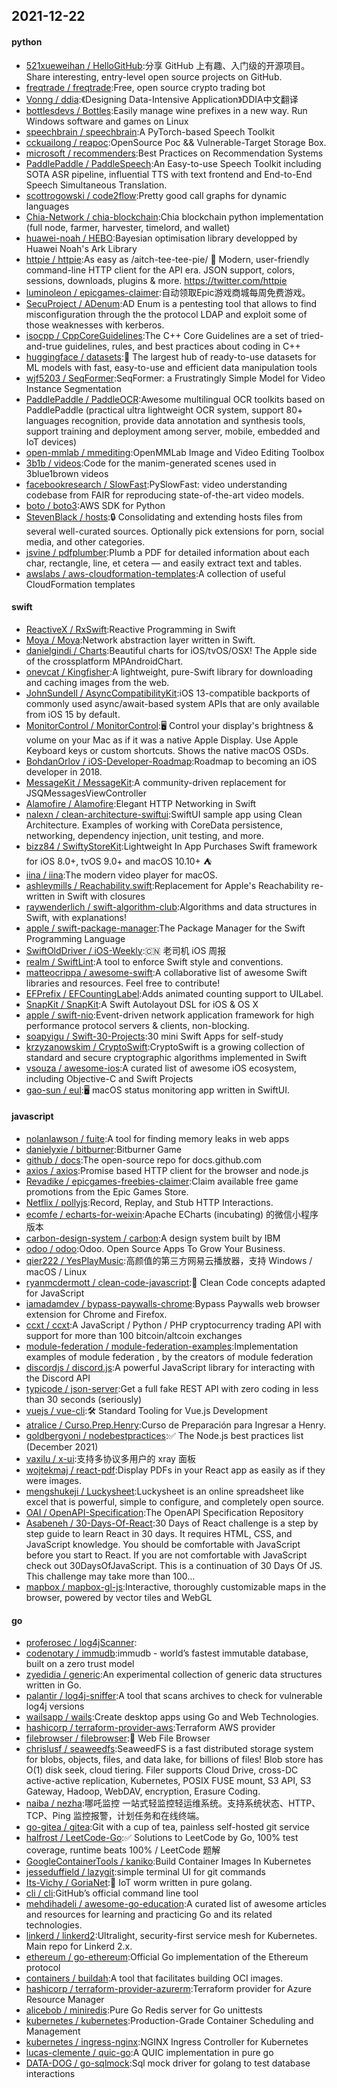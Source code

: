 ## 2021-12-22

#### python
* [521xueweihan / HelloGitHub](https://github.com/521xueweihan/HelloGitHub):分享 GitHub 上有趣、入门级的开源项目。Share interesting, entry-level open source projects on GitHub.
* [freqtrade / freqtrade](https://github.com/freqtrade/freqtrade):Free, open source crypto trading bot
* [Vonng / ddia](https://github.com/Vonng/ddia):《Designing Data-Intensive Application》DDIA中文翻译
* [bottlesdevs / Bottles](https://github.com/bottlesdevs/Bottles):Easily manage wine prefixes in a new way. Run Windows software and games on Linux
* [speechbrain / speechbrain](https://github.com/speechbrain/speechbrain):A PyTorch-based Speech Toolkit
* [cckuailong / reapoc](https://github.com/cckuailong/reapoc):OpenSource Poc && Vulnerable-Target Storage Box.
* [microsoft / recommenders](https://github.com/microsoft/recommenders):Best Practices on Recommendation Systems
* [PaddlePaddle / PaddleSpeech](https://github.com/PaddlePaddle/PaddleSpeech):An Easy-to-use Speech Toolkit including SOTA ASR pipeline, influential TTS with text frontend and End-to-End Speech Simultaneous Translation.
* [scottrogowski / code2flow](https://github.com/scottrogowski/code2flow):Pretty good call graphs for dynamic languages
* [Chia-Network / chia-blockchain](https://github.com/Chia-Network/chia-blockchain):Chia blockchain python implementation (full node, farmer, harvester, timelord, and wallet)
* [huawei-noah / HEBO](https://github.com/huawei-noah/HEBO):Bayesian optimisation library developped by Huawei Noah's Ark Library
* [httpie / httpie](https://github.com/httpie/httpie):As easy as /aitch-tee-tee-pie/
🥧
Modern, user-friendly command-line HTTP client for the API era. JSON support, colors, sessions, downloads, plugins & more. https://twitter.com/httpie
* [luminoleon / epicgames-claimer](https://github.com/luminoleon/epicgames-claimer):自动领取Epic游戏商城每周免费游戏。
* [SecuProject / ADenum](https://github.com/SecuProject/ADenum):AD Enum is a pentesting tool that allows to find misconfiguration through the the protocol LDAP and exploit some of those weaknesses with kerberos.
* [isocpp / CppCoreGuidelines](https://github.com/isocpp/CppCoreGuidelines):The C++ Core Guidelines are a set of tried-and-true guidelines, rules, and best practices about coding in C++
* [huggingface / datasets](https://github.com/huggingface/datasets):🤗
The largest hub of ready-to-use datasets for ML models with fast, easy-to-use and efficient data manipulation tools
* [wjf5203 / SeqFormer](https://github.com/wjf5203/SeqFormer):SeqFormer: a Frustratingly Simple Model for Video Instance Segmentation
* [PaddlePaddle / PaddleOCR](https://github.com/PaddlePaddle/PaddleOCR):Awesome multilingual OCR toolkits based on PaddlePaddle (practical ultra lightweight OCR system, support 80+ languages recognition, provide data annotation and synthesis tools, support training and deployment among server, mobile, embedded and IoT devices)
* [open-mmlab / mmediting](https://github.com/open-mmlab/mmediting):OpenMMLab Image and Video Editing Toolbox
* [3b1b / videos](https://github.com/3b1b/videos):Code for the manim-generated scenes used in 3blue1brown videos
* [facebookresearch / SlowFast](https://github.com/facebookresearch/SlowFast):PySlowFast: video understanding codebase from FAIR for reproducing state-of-the-art video models.
* [boto / boto3](https://github.com/boto/boto3):AWS SDK for Python
* [StevenBlack / hosts](https://github.com/StevenBlack/hosts):🔒
Consolidating and extending hosts files from several well-curated sources. Optionally pick extensions for porn, social media, and other categories.
* [jsvine / pdfplumber](https://github.com/jsvine/pdfplumber):Plumb a PDF for detailed information about each char, rectangle, line, et cetera — and easily extract text and tables.
* [awslabs / aws-cloudformation-templates](https://github.com/awslabs/aws-cloudformation-templates):A collection of useful CloudFormation templates

#### swift
* [ReactiveX / RxSwift](https://github.com/ReactiveX/RxSwift):Reactive Programming in Swift
* [Moya / Moya](https://github.com/Moya/Moya):Network abstraction layer written in Swift.
* [danielgindi / Charts](https://github.com/danielgindi/Charts):Beautiful charts for iOS/tvOS/OSX! The Apple side of the crossplatform MPAndroidChart.
* [onevcat / Kingfisher](https://github.com/onevcat/Kingfisher):A lightweight, pure-Swift library for downloading and caching images from the web.
* [JohnSundell / AsyncCompatibilityKit](https://github.com/JohnSundell/AsyncCompatibilityKit):iOS 13-compatible backports of commonly used async/await-based system APIs that are only available from iOS 15 by default.
* [MonitorControl / MonitorControl](https://github.com/MonitorControl/MonitorControl):🖥
Control your display's brightness & volume on your Mac as if it was a native Apple Display. Use Apple Keyboard keys or custom shortcuts. Shows the native macOS OSDs.
* [BohdanOrlov / iOS-Developer-Roadmap](https://github.com/BohdanOrlov/iOS-Developer-Roadmap):Roadmap to becoming an iOS developer in 2018.
* [MessageKit / MessageKit](https://github.com/MessageKit/MessageKit):A community-driven replacement for JSQMessagesViewController
* [Alamofire / Alamofire](https://github.com/Alamofire/Alamofire):Elegant HTTP Networking in Swift
* [nalexn / clean-architecture-swiftui](https://github.com/nalexn/clean-architecture-swiftui):SwiftUI sample app using Clean Architecture. Examples of working with CoreData persistence, networking, dependency injection, unit testing, and more.
* [bizz84 / SwiftyStoreKit](https://github.com/bizz84/SwiftyStoreKit):Lightweight In App Purchases Swift framework for iOS 8.0+, tvOS 9.0+ and macOS 10.10+
⛺
* [iina / iina](https://github.com/iina/iina):The modern video player for macOS.
* [ashleymills / Reachability.swift](https://github.com/ashleymills/Reachability.swift):Replacement for Apple's Reachability re-written in Swift with closures
* [raywenderlich / swift-algorithm-club](https://github.com/raywenderlich/swift-algorithm-club):Algorithms and data structures in Swift, with explanations!
* [apple / swift-package-manager](https://github.com/apple/swift-package-manager):The Package Manager for the Swift Programming Language
* [SwiftOldDriver / iOS-Weekly](https://github.com/SwiftOldDriver/iOS-Weekly):🇨🇳
老司机 iOS 周报
* [realm / SwiftLint](https://github.com/realm/SwiftLint):A tool to enforce Swift style and conventions.
* [matteocrippa / awesome-swift](https://github.com/matteocrippa/awesome-swift):A collaborative list of awesome Swift libraries and resources. Feel free to contribute!
* [EFPrefix / EFCountingLabel](https://github.com/EFPrefix/EFCountingLabel):Adds animated counting support to UILabel.
* [SnapKit / SnapKit](https://github.com/SnapKit/SnapKit):A Swift Autolayout DSL for iOS & OS X
* [apple / swift-nio](https://github.com/apple/swift-nio):Event-driven network application framework for high performance protocol servers & clients, non-blocking.
* [soapyigu / Swift-30-Projects](https://github.com/soapyigu/Swift-30-Projects):30 mini Swift Apps for self-study
* [krzyzanowskim / CryptoSwift](https://github.com/krzyzanowskim/CryptoSwift):CryptoSwift is a growing collection of standard and secure cryptographic algorithms implemented in Swift
* [vsouza / awesome-ios](https://github.com/vsouza/awesome-ios):A curated list of awesome iOS ecosystem, including Objective-C and Swift Projects
* [gao-sun / eul](https://github.com/gao-sun/eul):🖥️
macOS status monitoring app written in SwiftUI.

#### javascript
* [nolanlawson / fuite](https://github.com/nolanlawson/fuite):A tool for finding memory leaks in web apps
* [danielyxie / bitburner](https://github.com/danielyxie/bitburner):Bitburner Game
* [github / docs](https://github.com/github/docs):The open-source repo for docs.github.com
* [axios / axios](https://github.com/axios/axios):Promise based HTTP client for the browser and node.js
* [Revadike / epicgames-freebies-claimer](https://github.com/Revadike/epicgames-freebies-claimer):Claim available free game promotions from the Epic Games Store.
* [Netflix / pollyjs](https://github.com/Netflix/pollyjs):Record, Replay, and Stub HTTP Interactions.
* [ecomfe / echarts-for-weixin](https://github.com/ecomfe/echarts-for-weixin):Apache ECharts (incubating) 的微信小程序版本
* [carbon-design-system / carbon](https://github.com/carbon-design-system/carbon):A design system built by IBM
* [odoo / odoo](https://github.com/odoo/odoo):Odoo. Open Source Apps To Grow Your Business.
* [qier222 / YesPlayMusic](https://github.com/qier222/YesPlayMusic):高颜值的第三方网易云播放器，支持 Windows / macOS / Linux
* [ryanmcdermott / clean-code-javascript](https://github.com/ryanmcdermott/clean-code-javascript):🛁
Clean Code concepts adapted for JavaScript
* [iamadamdev / bypass-paywalls-chrome](https://github.com/iamadamdev/bypass-paywalls-chrome):Bypass Paywalls web browser extension for Chrome and Firefox.
* [ccxt / ccxt](https://github.com/ccxt/ccxt):A JavaScript / Python / PHP cryptocurrency trading API with support for more than 100 bitcoin/altcoin exchanges
* [module-federation / module-federation-examples](https://github.com/module-federation/module-federation-examples):Implementation examples of module federation , by the creators of module federation
* [discordjs / discord.js](https://github.com/discordjs/discord.js):A powerful JavaScript library for interacting with the Discord API
* [typicode / json-server](https://github.com/typicode/json-server):Get a full fake REST API with zero coding in less than 30 seconds (seriously)
* [vuejs / vue-cli](https://github.com/vuejs/vue-cli):🛠️
Standard Tooling for Vue.js Development
* [atralice / Curso.Prep.Henry](https://github.com/atralice/Curso.Prep.Henry):Curso de Preparación para Ingresar a Henry.
* [goldbergyoni / nodebestpractices](https://github.com/goldbergyoni/nodebestpractices):✅
The Node.js best practices list (December 2021)
* [vaxilu / x-ui](https://github.com/vaxilu/x-ui):支持多协议多用户的 xray 面板
* [wojtekmaj / react-pdf](https://github.com/wojtekmaj/react-pdf):Display PDFs in your React app as easily as if they were images.
* [mengshukeji / Luckysheet](https://github.com/mengshukeji/Luckysheet):Luckysheet is an online spreadsheet like excel that is powerful, simple to configure, and completely open source.
* [OAI / OpenAPI-Specification](https://github.com/OAI/OpenAPI-Specification):The OpenAPI Specification Repository
* [Asabeneh / 30-Days-Of-React](https://github.com/Asabeneh/30-Days-Of-React):30 Days of React challenge is a step by step guide to learn React in 30 days. It requires HTML, CSS, and JavaScript knowledge. You should be comfortable with JavaScript before you start to React. If you are not comfortable with JavaScript check out 30DaysOfJavaScript. This is a continuation of 30 Days Of JS. This challenge may take more than 100…
* [mapbox / mapbox-gl-js](https://github.com/mapbox/mapbox-gl-js):Interactive, thoroughly customizable maps in the browser, powered by vector tiles and WebGL

#### go
* [proferosec / log4jScanner](https://github.com/proferosec/log4jScanner):
* [codenotary / immudb](https://github.com/codenotary/immudb):immudb - world’s fastest immutable database, built on a zero trust model
* [zyedidia / generic](https://github.com/zyedidia/generic):An experimental collection of generic data structures written in Go.
* [palantir / log4j-sniffer](https://github.com/palantir/log4j-sniffer):A tool that scans archives to check for vulnerable log4j versions
* [wailsapp / wails](https://github.com/wailsapp/wails):Create desktop apps using Go and Web Technologies.
* [hashicorp / terraform-provider-aws](https://github.com/hashicorp/terraform-provider-aws):Terraform AWS provider
* [filebrowser / filebrowser](https://github.com/filebrowser/filebrowser):📂
Web File Browser
* [chrislusf / seaweedfs](https://github.com/chrislusf/seaweedfs):SeaweedFS is a fast distributed storage system for blobs, objects, files, and data lake, for billions of files! Blob store has O(1) disk seek, cloud tiering. Filer supports Cloud Drive, cross-DC active-active replication, Kubernetes, POSIX FUSE mount, S3 API, S3 Gateway, Hadoop, WebDAV, encryption, Erasure Coding.
* [naiba / nezha](https://github.com/naiba/nezha):哪吒监控 一站式轻监控轻运维系统。支持系统状态、HTTP、TCP、Ping 监控报警，计划任务和在线终端。
* [go-gitea / gitea](https://github.com/go-gitea/gitea):Git with a cup of tea, painless self-hosted git service
* [halfrost / LeetCode-Go](https://github.com/halfrost/LeetCode-Go):✅
Solutions to LeetCode by Go, 100% test coverage, runtime beats 100% / LeetCode 题解
* [GoogleContainerTools / kaniko](https://github.com/GoogleContainerTools/kaniko):Build Container Images In Kubernetes
* [jesseduffield / lazygit](https://github.com/jesseduffield/lazygit):simple terminal UI for git commands
* [Its-Vichy / GoriaNet](https://github.com/Its-Vichy/GoriaNet):🐼
IoT worm written in pure golang.
* [cli / cli](https://github.com/cli/cli):GitHub’s official command line tool
* [mehdihadeli / awesome-go-education](https://github.com/mehdihadeli/awesome-go-education):A curated list of awesome articles and resources for learning and practicing Go and its related technologies.
* [linkerd / linkerd2](https://github.com/linkerd/linkerd2):Ultralight, security-first service mesh for Kubernetes. Main repo for Linkerd 2.x.
* [ethereum / go-ethereum](https://github.com/ethereum/go-ethereum):Official Go implementation of the Ethereum protocol
* [containers / buildah](https://github.com/containers/buildah):A tool that facilitates building OCI images.
* [hashicorp / terraform-provider-azurerm](https://github.com/hashicorp/terraform-provider-azurerm):Terraform provider for Azure Resource Manager
* [alicebob / miniredis](https://github.com/alicebob/miniredis):Pure Go Redis server for Go unittests
* [kubernetes / kubernetes](https://github.com/kubernetes/kubernetes):Production-Grade Container Scheduling and Management
* [kubernetes / ingress-nginx](https://github.com/kubernetes/ingress-nginx):NGINX Ingress Controller for Kubernetes
* [lucas-clemente / quic-go](https://github.com/lucas-clemente/quic-go):A QUIC implementation in pure go
* [DATA-DOG / go-sqlmock](https://github.com/DATA-DOG/go-sqlmock):Sql mock driver for golang to test database interactions
